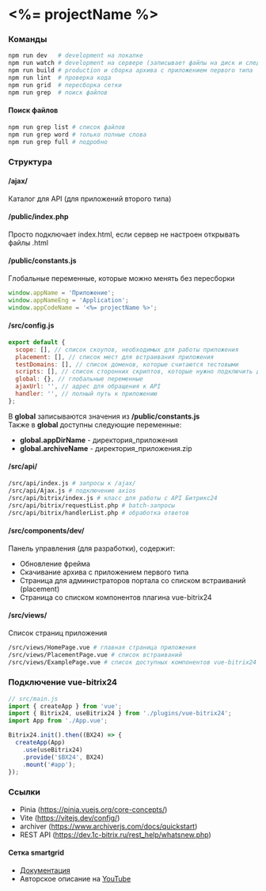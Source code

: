 # <%= projectName %>

### Команды

```bash
npm run dev   # development на локалке
npm run watch # development на сервере (записывает файлы на диск и следит за изменениями)
npm run build # production и сборка архива с приложением первого типа
npm run lint  # проверка кода
npm run grid  # пересборка сетки
npm run grep  # поиск файлов
```

#### Поиск файлов
```bash
npm run grep list # список файлов
npm run grep word # только полные слова
npm run grep full # подробно
```

### Структура

#### /ajax/
Каталог для API (для приложений второго типа)

#### /public/index.php
Просто подключает index.html, если сервер не настроен открывать файлы .html

#### /public/constants.js
Глобальные переменные, которые можно менять без пересборки
```js
window.appName = 'Приложение';
window.appNameEng = 'Application';
window.appCodeName = '<%= projectName %>';
```

#### /src/config.js

```js
export default {
  scope: [], // список скоупов, необходимых для работы приложения
  placement: [], // список мест для встраивания приложения
  testDomains: [], // список доменов, которые считаются тестовыми
  scripts: [], // список сторонних скриптов, которые нужно подключить до загрузки приложения
  global: {}, // глобальные переменные
  ajaxUrl: '', // адрес для обращения к API
  handler: '', // полный путь к приложению
};
```
В __global__ записываются значения из __/public/constants.js__<br>
Также в __global__ доступны следующие переменные:
* __global.appDirName__ - директория_приложения
* __global.archiveName__ - директория_приложения.zip

#### /src/api/

```bash
/src/api/index.js # запросы к /ajax/
/src/api/Ajax.js # подключение axios
/src/api/bitrix/index.js # класс для работы с API Битрикс24
/src/api/bitrix/requestList.php # batch-запросы
/src/api/bitrix/handlerList.php # обработка ответов
```

#### /src/components/dev/
Панель управления (для разработки), содержит:
* Обновление фрейма
* Скачивание архива с приложением первого типа
* Страница для администраторов портала со списком встраиваний (placement)
* Страница со списком компонентов плагина vue-bitrix24

#### /src/views/
Список страниц приложения
```bash
/src/views/HomePage.vue # главная страница приложения
/src/views/PlacementPage.vue # список встраиваний
/src/views/ExamplePage.vue # список доступных компонентов vue-bitrix24
```

### Подключение vue-bitrix24

```js
// src/main.js
import { createApp } from 'vue';
import { Bitrix24, useBitrix24 } from './plugins/vue-bitrix24';
import App from './App.vue';

Bitrix24.init().then((BX24) => {
  createApp(App)
    .use(useBitrix24)
    .provide('$BX24', BX24)
    .mount('#app');
});
```

### Ссылки
* Pinia (https://pinia.vuejs.org/core-concepts/)
* Vite (https://vitejs.dev/config/)
* archiver (https://www.archiverjs.com/docs/quickstart)
* REST API (https://dev.1c-bitrix.ru/rest_help/whatsnew.php)

#### Сетка smartgrid
* [Документация](https://www.npmjs.com/package/smart-grid)
* Авторское описание на [YouTube](https://www.youtube.com/playlist?list=PLyeqauxei6je28tJvioIsE0bYnARh0UVz)
